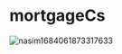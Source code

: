 # mortgageCs
<img src="https://i.ibb.co/qxw9CrV/nasim1684061873317633.png" alt="nasim1684061873317633" border="0">
